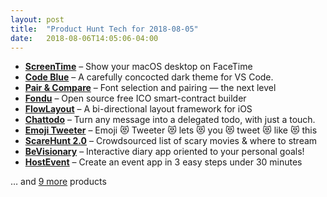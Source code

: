 ```yaml
---
layout: post
title:  "Product Hunt Tech for 2018-08-05"
date:   2018-08-06T14:05:06-04:00
---
```


* **[ScreenTime](https://www.producthunt.com/posts/screentime?utm_campaign=producthunt-api&utm_medium=api&utm_source=Application%3A+Daily+Digest+RSS+%28ID%3A+3202%29)** – Show your macOS desktop on FaceTime
* **[Code Blue](https://www.producthunt.com/posts/code-blue?utm_campaign=producthunt-api&utm_medium=api&utm_source=Application%3A+Daily+Digest+RSS+%28ID%3A+3202%29)** – A carefully concocted dark theme for VS Code.
* **[Pair & Compare](https://www.producthunt.com/posts/pair-compare?utm_campaign=producthunt-api&utm_medium=api&utm_source=Application%3A+Daily+Digest+RSS+%28ID%3A+3202%29)** – Font selection and pairing — the next level
* **[Fondu](https://www.producthunt.com/posts/fondu?utm_campaign=producthunt-api&utm_medium=api&utm_source=Application%3A+Daily+Digest+RSS+%28ID%3A+3202%29)** – Open source free ICO smart-contract builder
* **[FlowLayout](https://www.producthunt.com/posts/flowlayout?utm_campaign=producthunt-api&utm_medium=api&utm_source=Application%3A+Daily+Digest+RSS+%28ID%3A+3202%29)** – A bi-directional layout framework for iOS
* **[Chattodo](https://www.producthunt.com/posts/chattodo?utm_campaign=producthunt-api&utm_medium=api&utm_source=Application%3A+Daily+Digest+RSS+%28ID%3A+3202%29)** – Turn any message into a delegated todo, with just a touch.
* **[Emoji Tweeter](https://www.producthunt.com/posts/emoji-tweeter?utm_campaign=producthunt-api&utm_medium=api&utm_source=Application%3A+Daily+Digest+RSS+%28ID%3A+3202%29)** – Emoji 😻 Tweeter 😻 lets 😻 you 😻 tweet 😻 like 😻 this
* **[ScareHunt 2.0](https://www.producthunt.com/posts/scarehunt-2-0?utm_campaign=producthunt-api&utm_medium=api&utm_source=Application%3A+Daily+Digest+RSS+%28ID%3A+3202%29)** – Crowdsourced list of scary movies & where to stream
* **[BeVisionary](https://www.producthunt.com/posts/bevisionary?utm_campaign=producthunt-api&utm_medium=api&utm_source=Application%3A+Daily+Digest+RSS+%28ID%3A+3202%29)** – Interactive diary app oriented to your personal goals!
* **[HostEvent](https://www.producthunt.com/posts/hostevent?utm_campaign=producthunt-api&utm_medium=api&utm_source=Application%3A+Daily+Digest+RSS+%28ID%3A+3202%29)** – Create an event app in 3 easy steps under 30 minutes

… and [9 more](https://www.producthunt.com/tech) products